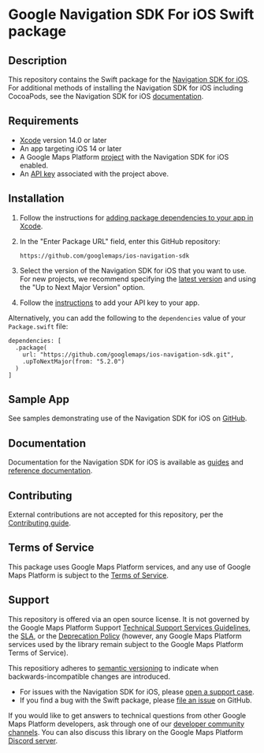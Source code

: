 # Google Navigation SDK For iOS Swift package

## Description

This repository contains the Swift package for the [Navigation SDK for iOS](https://developers.google.com/maps/documentation/navigation/ios-sdk). For
additional methods of installing the Navigation SDK for iOS including CocoaPods,
see the Navigation SDK for iOS
[documentation](https://developers.google.com/maps/documentation/navigation/ios-sdk/config).

## Requirements

-   [Xcode](https://developer.apple.com/xcode/) version 14.0 or later
-   An app targeting iOS 14 or later
-   A Google Maps Platform
    [project](https://developers.google.com/maps/documentation/navigation/ios-sdk/config)
    with the Navigation SDK for iOS enabled.
-   An
    [API key](https://developers.google.com/maps/documentation/ios-sdk/get-api-key)
    associated with the project above.

## Installation

1.  Follow the instructions for
    [adding package dependencies to your app in Xcode](https://developer.apple.com/documentation/xcode/adding-package-dependencies-to-your-app).

2.  In the "Enter Package URL" field, enter this GitHub repository:

    ```
    https://github.com/googlemaps/ios-navigation-sdk
    ```

3.  Select the version of the Navigation SDK for iOS that you want to use. For
    new projects, we recommend specifying the
    [latest version](https://developers.google.com/maps/documentation/navigation/ios-sdk/release-notes)
    and using the "Up to Next Major Version" option.

4.  Follow the
    [instructions](https://developers.google.com/maps/documentation/navigation/ios-sdk/config#add-an-api-key-to-your-project)
    to add your API key to your app.

Alternatively, you can add the following to the `dependencies` value of your
`Package.swift` file:

```
dependencies: [
  .package(
    url: "https://github.com/googlemaps/ios-navigation-sdk.git",
    .upToNextMajor(from: "5.2.0")
  )
]
```

## Sample App

See samples demonstrating use of the Navigation SDK for iOS on
[GitHub](https://github.com/googlemaps/ios-on-demand-rides-deliveries-samples).

## Documentation

Documentation for the Navigation SDK for iOS is available as
[guides](https://developers.google.com/maps/documentation/navigation/ios-sdk)
and
[reference documentation](https://developers.google.com/maps/documentation/navigation/ios-sdk/reference).

## Contributing

External contributions are not accepted for this repository, per the [Contributing guide](https://github.com/googlemaps/ios-navigation-sdk/blob/main/CONTRIBUTING.md).

## Terms of Service

This package uses Google Maps Platform services, and any use of Google Maps Platform is subject to the [Terms of Service](https://cloud.google.com/maps-platform/terms).

## Support

This repository is offered via an open source license. It is not governed by the Google Maps Platform Support [Technical Support Services Guidelines](https://cloud.google.com/maps-platform/terms/tssg), the [SLA](https://cloud.google.com/maps-platform/terms/sla), or the [Deprecation Policy](https://cloud.google.com/maps-platform/terms) (however, any Google Maps Platform services used by the library remain subject to the Google Maps Platform Terms of Service).

This repositiory adheres to [semantic versioning](https://semver.org/) to indicate when backwards-incompatible changes are introduced.

- For issues with the Navigation SDK for iOS, please [open a support case](https://developers.google.com/maps/documentation/navigation/ios-sdk/support).
- If you find a bug with the Swift package, please [file an issue](https://github.com/googlemaps/ios-navigation-sdk/issues) on GitHub.

If you would like to get answers to technical questions from other Google Maps Platform developers, ask through one of our [developer community channels](https://developers.google.com/maps/developer-community). You can also discuss this library on the Google Maps Platform [Discord server](https://discord.gg/hYsWbmk).

